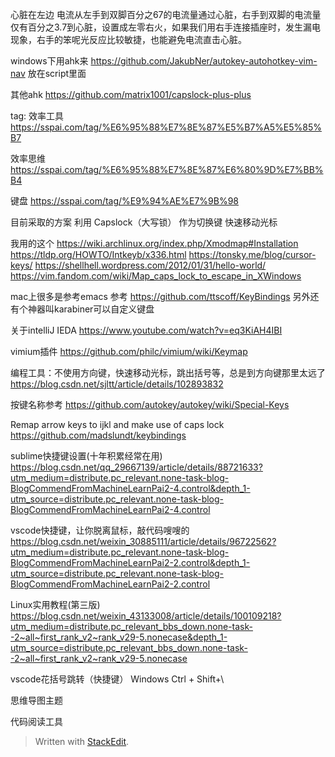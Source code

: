 
心脏在左边
电流从左手到双脚百分之67的电流量通过心脏，右手到双脚的电流量仅有百分之3.7到心脏，设置成左零右火，如果我们用右手连接插座时，发生漏电现象，右手的笨呢光反应比较敏捷，也能避免电流直击心脏。


windows下用ahk来
https://github.com/JakubNer/autokey-autohotkey-vim-nav
放在script里面

其他ahk
https://github.com/matrix1001/capslock-plus-plus

tag:
效率工具
https://sspai.com/tag/%E6%95%88%E7%8E%87%E5%B7%A5%E5%85%B7

效率思维
https://sspai.com/tag/%E6%95%88%E7%8E%87%E6%80%9D%E7%BB%B4

键盘
https://sspai.com/tag/%E9%94%AE%E7%9B%98


目前采取的方案
利用 Capslock（大写锁） 作为切换键
快速移动光标

我用的这个
https://wiki.archlinux.org/index.php/Xmodmap#Installation
https://tldp.org/HOWTO/Intkeyb/x336.html
https://tonsky.me/blog/cursor-keys/
https://shellhell.wordpress.com/2012/01/31/hello-world/
https://vim.fandom.com/wiki/Map_caps_lock_to_escape_in_XWindows

mac上很多是参考emacs
参考
https://github.com/ttscoff/KeyBindings
另外还有个神器叫karabiner可以自定义键盘

关于intelliJ IEDA
https://www.youtube.com/watch?v=eq3KiAH4IBI

vimium插件
https://github.com/philc/vimium/wiki/Keymap

编程工具：不使用方向键，快速移动光标，跳出括号等，总是到方向键那里太远了
https://blog.csdn.net/sjltt/article/details/102893832

按键名称参考
https://github.com/autokey/autokey/wiki/Special-Keys

Remap arrow keys to ijkl and make use of caps lock
https://github.com/madslundt/keybindings

sublime快捷键设置(十年积累经常在用)
https://blog.csdn.net/qq_29667139/article/details/88721633?utm_medium=distribute.pc_relevant.none-task-blog-BlogCommendFromMachineLearnPai2-4.control&depth_1-utm_source=distribute.pc_relevant.none-task-blog-BlogCommendFromMachineLearnPai2-4.control

vscode快捷键，让你脱离鼠标，敲代码嗖嗖的
https://blog.csdn.net/weixin_30885111/article/details/96722562?utm_medium=distribute.pc_relevant.none-task-blog-BlogCommendFromMachineLearnPai2-2.control&depth_1-utm_source=distribute.pc_relevant.none-task-blog-BlogCommendFromMachineLearnPai2-2.control

Linux实用教程(第三版)
https://blog.csdn.net/weixin_43133008/article/details/100109218?utm_medium=distribute.pc_relevant_bbs_down.none-task--2~all~first_rank_v2~rank_v29-5.nonecase&depth_1-utm_source=distribute.pc_relevant_bbs_down.none-task--2~all~first_rank_v2~rank_v29-5.nonecase

vscode花括号跳转（快捷键）
Windows Ctrl + Shift+\

思维导图主题

代码阅读工具

> Written with [StackEdit](https://stackedit.io/).
<!--stackedit_data:
eyJoaXN0b3J5IjpbODM4NTU1NTY4XX0=
-->